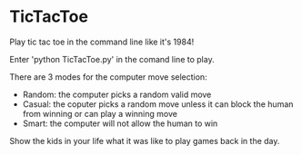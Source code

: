 # TicTacToe
Play tic tac toe in the command line like it's 1984!

Enter 'python TicTacToe.py' in the comand line to play.

There are 3 modes for the computer move selection:
- Random: the computer picks a random valid move
- Casual: the coputer picks a random move unless it can block the human from winning or can play a winning move
- Smart: the computer will not allow the human to win

Show the kids in your life what it was like to play games back in the day. 
